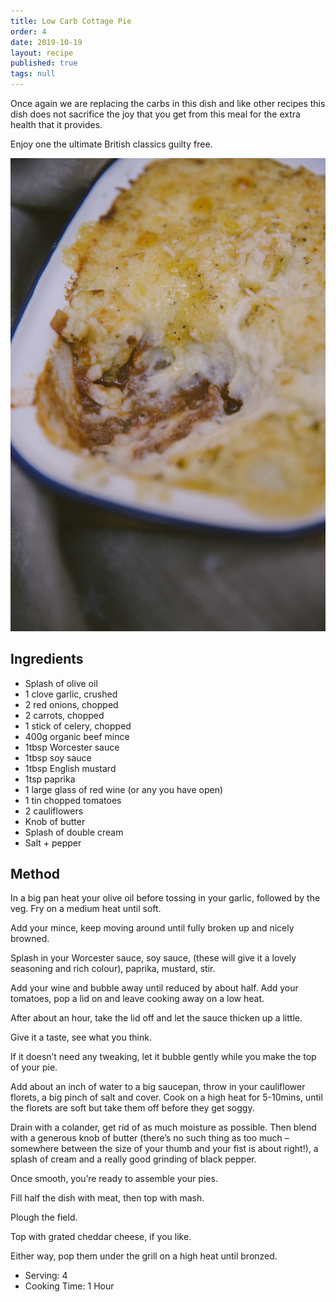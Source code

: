 ```yaml
---
title: Low Carb Cottage Pie
order: 4
date: 2019-10-19
layout: recipe
published: true
tags: null
---
```

Once again we are replacing the carbs in this dish and like other recipes this dish does not sacrifice the joy that you get from this meal for the extra health that it provides.

Enjoy one the ultimate British classics guilty free.

![cottage pie in a casserole dish](../uploads/low-carb-cottage-pie-10.jpg)

## Ingredients

* Splash of olive oil
* 1 clove garlic, crushed
* 2 red onions, chopped
* 2 carrots, chopped
* 1 stick of celery, chopped
* 400g organic beef mince
* 1tbsp Worcester sauce
* 1tbsp soy sauce
* 1tbsp English mustard
* 1tsp paprika
* 1 large glass of red wine (or any you have open)
* 1 tin chopped tomatoes
* 2 cauliflowers
* Knob of butter
* Splash of double cream
* Salt + pepper

## Method

In a big pan heat your olive oil before tossing in your garlic, followed by the veg. Fry on a medium heat until soft.

Add your mince, keep moving around until fully broken up and nicely browned.

Splash in your Worcester sauce, soy sauce, (these will give it a lovely seasoning and rich colour), paprika, mustard, stir.

Add your wine and bubble away until reduced by about half. Add your tomatoes, pop a lid on and leave cooking away on a low heat.

After about an hour, take the lid off and let the sauce thicken up a little.

Give it a taste, see what you think.

If it doesn’t need any tweaking, let it bubble gently while you make the top of your pie.

Add about an inch of water to a big saucepan, throw in your cauliflower florets, a big pinch of salt and cover. Cook on a high heat for 5-10mins, until the florets are soft but take them off before they get soggy.

Drain with a colander, get rid of as much moisture as possible. Then blend with a generous knob of butter (there’s no such thing as too much – somewhere between the size of your thumb and your fist is about right!), a splash of cream and a really good grinding of black pepper.

Once smooth, you’re ready to assemble your pies.

Fill half the dish with meat, then top with mash.

Plough the field.

Top with grated cheddar cheese, if you like.

Either way, pop them under the grill on a high heat until bronzed.

* Serving: 4
* Cooking Time: 1 Hour